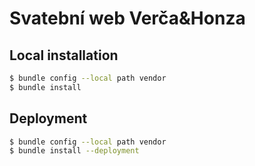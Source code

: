 Svatební web Verča&Honza
========================

## Local installation

```bash
$ bundle config --local path vendor
$ bundle install
```

## Deployment

```bash
$ bundle config --local path vendor
$ bundle install --deployment
```
